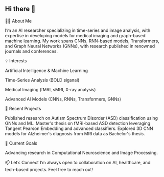 ## Hi there 👋

<!--
**fatemehghanadi/FatemehGhanadi** is a ✨ _special_ ✨ repository because its `README.md` (this file) appears on your GitHub profile.
-->

👩‍💻 About Me

I’m an AI researcher specializing in time-series and image analysis, with expertise in developing models for medical imaging and graph-based machine learning. My work spans CNNs, RNN-based models, Transformers, and Graph Neural Networks (GNNs), with research published in renowned journals and conferences.


💡 Interests

Artificial Intelligence & Machine Learning

Time-Series Analysis (BOLD siganal)

Medical Imaging (fMRI, sMRI, X-ray analysis)

Advanced AI Models (CNNs, RNNs, Transformers, GNNs)


🔭 Recent Projects

Published research on Autism Spectrum Disorder (ASD) classification using GNNs and ML.
Master's thesis on fMRI-based ASD detection leveraging Tangent Pearson Embedding and advanced classifiers.
Explored 3D CNN models for Alzheimer's diagnosis from MRI data as Bachelor's thesis.


🌱 Current Goals

Advancing research in Computational Neuroscience and Image Processing.

📫 Let’s Connect
I’m always open to collaboration on AI, healthcare, and tech-based projects. Feel free to reach out!



